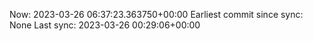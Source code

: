 Now: 2023-03-26 06:37:23.363750+00:00 Earliest commit since sync: None Last sync: 2023-03-26 00:29:06+00:00
